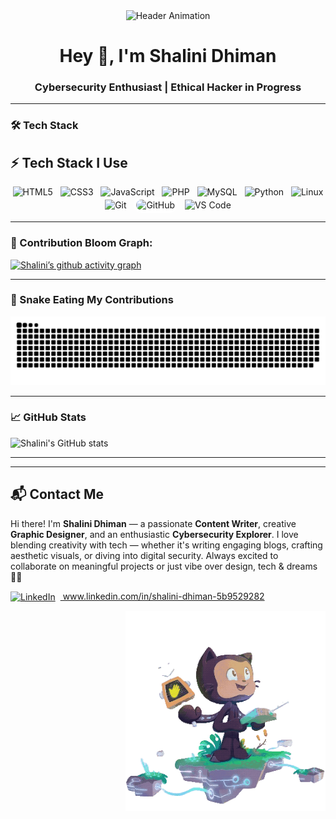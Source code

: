 <div align="center">
  <!-- Header Animation -->
  <img src="https://media.giphy.com/media/v1.Y2lkPTc5MGI3NjExY3diNTd5MnJzbWhncHM1czZyeDBlbDB5cTNpZGYwYWJvZjNwYmtmYSZlcD12MV9naWZzX3NlYXJjaCZjdD1n/78XCFBGOlS6keY1Bil/giphy.gif" alt="Header Animation" width="400" />
</div>

</div>
<h1 align="center">Hey 👋, I'm Shalini Dhiman</h1>
<h3 align="center">Cybersecurity Enthusiast | Ethical Hacker in Progress </h3>

---

### 🛠️ Tech Stack
## ⚡ Tech Stack I Use

<p align="center">
  <img src="https://cdn.jsdelivr.net/gh/devicons/devicon/icons/html5/html5-original-wordmark.svg" title="HTML5" height="50"/> &nbsp;
  <img src="https://cdn.jsdelivr.net/gh/devicons/devicon/icons/css3/css3-original-wordmark.svg" title="CSS3" height="50"/> &nbsp;
  <img src="https://cdn.jsdelivr.net/gh/devicons/devicon/icons/javascript/javascript-original.svg" title="JavaScript" height="50"/> &nbsp;
  <img src="https://cdn.jsdelivr.net/gh/devicons/devicon/icons/php/php-original.svg" title="PHP" height="50"/> &nbsp;
  <img src="https://cdn.jsdelivr.net/gh/devicons/devicon/icons/mysql/mysql-original-wordmark.svg" title="MySQL" height="50"/> &nbsp;
  <img src="https://cdn.jsdelivr.net/gh/devicons/devicon/icons/python/python-original-wordmark.svg" title="Python" height="50"/> &nbsp;
  <img src="https://cdn.jsdelivr.net/gh/devicons/devicon/icons/linux/linux-original.svg" title="Linux" height="50"/> &nbsp;
  <img src="https://cdn.jsdelivr.net/gh/devicons/devicon/icons/git/git-original.svg" title="Git" height="50"/> &nbsp;
  <img src="https://cdn.jsdelivr.net/gh/devicons/devicon/icons/github/github-original.svg" title="GitHub" height="50" style="background-color:white; border-radius: 50px; padding: 4px;"/> &nbsp;
  <img src="https://cdn.jsdelivr.net/gh/devicons/devicon/icons/vscode/vscode-original.svg" title="VS Code" height="50"/> &nbsp;
</p>

-----

### 🌼 Contribution Bloom Graph:
[![Shalini’s github activity graph](https://github-readme-activity-graph.vercel.app/graph?username=shahi0121&theme=tokyo-night&area=true&hide_border=true)](https://github.com/ashutosh00710/github-readme-activity-graph)

---

### 🐍 Snake Eating My Contributions

![snake gif](https://raw.githubusercontent.com/Platane/snk/output/github-contribution-grid-snake.svg)

---

### 📈 GitHub Stats

![Shalini's GitHub stats](https://github-readme-stats.vercel.app/api?username=shahi0121&show_icons=true&theme=tokyonight)

---
<hr/>

<h2>📬 Contact Me</h2>

<p>
Hi there! I'm <strong>Shalini Dhiman</strong> — a passionate <strong>Content Writer</strong>, creative <strong>Graphic Designer</strong>, and an enthusiastic <strong>Cybersecurity Explorer</strong>.  
I love blending creativity with tech — whether it's writing engaging blogs, crafting aesthetic visuals, or diving into digital security.  
Always excited to collaborate on meaningful projects or just vibe over design, tech & dreams 🌈✨  
</p>

<p>
<a href="https://www.linkedin.com/in/shalini-dhiman-5b9529282" target="_blank">
  <img src="https://cdn-icons-png.flaticon.com/512/174/174857.png" alt="LinkedIn" width="25" style="vertical-align:middle; margin-right:8px;" />
  www.linkedin.com/in/shalini-dhiman-5b9529282
</a>
</p>

<!-- Bloom Unscreencut GIF - Bottom Right -->
<div align="right">
  <img src="https://raw.githubusercontent.com/shahi0121/shahi0121/main/assets/bloom-unscreen.gif" alt="Bloom Animation" width="320" />
</div>

